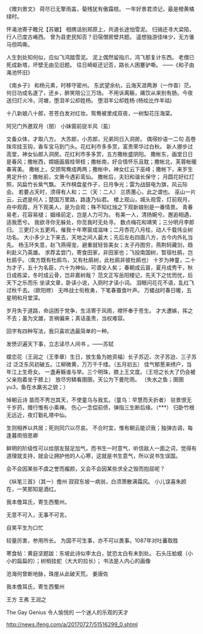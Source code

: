 

《赠刘景文》
荷尽已无擎雨盖，菊残犹有傲霜枝。
一年好景君须记，最是橙黄橘绿时。

怀渑池寄子瞻兄【苏辙】
相携话别郑原上，共道长途怕雪泥。
归骑还寻大梁陌，行人已度古崤西。
曾为县吏民知否？旧宿僧房壁共题。
遥想独游佳味少，无方骓马但鸣嘶。

人生到处知何似，应似飞鸿踏雪泥。
泥上偶然留指爪，鸿飞那复计东西。
老僧已死成新塔，坏壁无由见旧题。
往日崎岖还记否，路长人困蹇驴嘶。
——《和子由渑池怀旧》

《南乡子》
和杨元素，时移守密州。
东武望余杭，云海天涯两渺（一作杳）茫。何日功成名遂了，还乡，醉笑陪公三万场。
不用诉离觞，痛饮从来别有肠。今夜送归灯火冷，河塘，堕泪羊公却姓杨。
堕泪羊公却姓杨  (杨绘比作羊祜)

十八新娘八十郎，苍苍白发对红妆。鸳鸯被里成双夜，一树梨花压海棠。

阿兄门外邀双月（朋）
小妹窗前捉半风（虱）

文备众体，才取八方。
大苏郎，小苏郎，兄弟同日入洞房。
偶得妙语一二句
高卷珠帘挂玉钩，香车宝马到门头。花红利市多多赏，富贵荣华过白秋。
新人挪步过高堂，神女仙郎入洞房。花红利市多多赏，五方撒帐盛阴阳。
撒帐东，画堂日日是春风；撒帐西，嫦娥画眉桂带枝；撒帐南，好合情怀乐且耽；撒帐北，芙蓉帐暖春宵美。
撒帐上，交颈鸳鸯成两两；撒帐中，神女红云下巫峰；撒帐下，来岁生男定升价；撒帐前，文箫今遇彩鸾仙。
撒帐后，夫妇和谐长保守；
月圆花好红灯照，风扁竹长紫气飘。
天作棋盘星作子，日月争光；雷为战鼓电为旗，风云际会。
若要占天时，须得有人和；二（天：二人）
兰质蕙心，此之谓也。
巫山一片云，云遮是何人；楚国万里路，路逢乃仙君。
楼上观山，城头观雪，灯前观月，舟中观霞，月下观美人，是为会观；殊不知红烛之下观新娘别是一番情景。
青春易老，花容易褪；
姻缘前定，岂是人力可为。
有美一人，清扬婉兮。邂逅相遇，适我愿兮。
我欲寻你无躲处，你觅我时无处寻。
数点梅花和靖笑；三分明月李郎归。
三更灯火五更鸡，催我十年寒窗成滋味；二月杏花八月桂，动人千载伟业树功名。
大小多少上下来去，天地之间人最大；先后左右四面八方，古今内外礼当先。
杨玉环失意，赵飞燕得宠，避重就轻皆美女；太子丹图穷，燕荆轲藏剑，趋利赴义乃英雄。
求荐孟尝门，寄食田家，非田家也；飞投南国树，暂宿杜鹃，岂杜鹃乎。（南方既有杜鹃鸟，又有杜鹃树，此杜鹃非彼杜鹃也）
十岁为神童，二十为才子，五十为名臣，六十为神仙，可谓全人矣；
春朝成云苗，夏月成秀干，秋日成栋梁，冬时成云骨，岂非嘉树哉？
范文正写岳阳楼记，先天下之忧而忧，后天下之乐而乐
坐读文章，卧读小说，入厕时才读小词。
泪眼问花花不语，乱红飞过秋千去。（欧阳修）
无哗战士衔枚勇，下笔春蚕食叶声。
万蝼战时春日暖，五星明和月堂深。

岁月失于道路，命运困于党争，生活寄于风雨，襟怀奉于苍生。
才大遭嫉，挥之不去；虽为文雄，言祸偏来；真话虽贵，当权难容。

回字有四种写法，我只喜欢选最简单的一种。

发愤识遍天下事，立志读尽人间书 。——苏轼 

蝶恋花（王润之（王季章）生日，放生鱼为她资福）长子苏迈、次子苏迨、三子苏过
泛泛东风初破五。江柳微黄，万万千千缕。（五月初五）
佳气郁葱来绣户，当年江上生奇女。
一盏寿觞谁与举。三个明珠，膝上王文度。（王坦之长大了仍会被父亲抱着坐于膝上）
放尽穷鳞看圉圉，天公为下曼陀雨。 （失水之鱼；圉圉yu3，鱼在水羸劣之貌；）

悼朝云诗
苗而不秀岂其天，不使童乌与我玄。（童乌：早慧而夭折者）
驻景恨无千岁药，赠行惟有小乘禅。
伤心一念偿前债，弹指三生断后缘。（***）
归卧竹根无远近，夜灯勤礼塔中仙。

生则相养以共居；死则同穴以尽哀。
不合时宜，惟有朝云能识我；独弹古调，每逢暮雨倍思卿

鲜明的阶级性可以给朋友鼓足加气，而书生一时意气，听信敌人一面之词，觉得有道理就支持，就会让拥护他的人心寒，这就是书生意气，所以说书生误国。

会不会因某些不虞之誉而赧颜，又会不会因某些求全之毁而抱屈呢？

《纵笔三首》（其一）儋州
寂寂东坡一病翁，白须萧散满霜风。
小儿误喜朱颜在，一笑那知是酒红。

我本儋耳氏，寄生西蜀州。

无意不可入，无事不可言。

自笑平生为口忙

较量厉害，参用所长。
为国不可生事，亦不可以畏事。1087年对吐蕃取胜

寒食帖：黄庭坚题跋：东坡此诗似李太白，犹恐太白有未到处。
石头压蛤蟆（小小的扁扁的）；树梢挂蛇（大大的拉长）；
书法是人内心的画像

沧海何曾断地脉，珠崖从此破天荒。  姜唐佐

我本儋耳氏，寄生西蜀州

王方 王弗 王润之

The Gay Genius
令人愉悦的
一个迷人的乐观的天才

http://news.ifeng.com/a/20170727/51516299_0.shtml